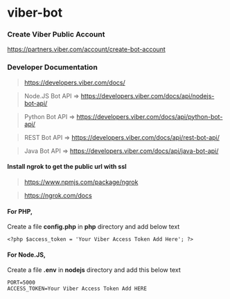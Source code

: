 # viber-bot

### Create Viber Public Account
https://partners.viber.com/account/create-bot-account

### Developer Documentation
> https://developers.viber.com/docs/

> Node.JS Bot API =>
https://developers.viber.com/docs/api/nodejs-bot-api/

> Python Bot API =>
https://developers.viber.com/docs/api/python-bot-api/

> REST Bot API =>
https://developers.viber.com/docs/api/rest-bot-api/

> Java Bot API =>
https://developers.viber.com/docs/api/java-bot-api/



#### Install ngrok to get the public url with ssl

> https://www.npmjs.com/package/ngrok

> https://ngrok.com/docs

#### For PHP,

Create a file **config.php** in **php** directory and add below text
```
<?php $access_token = 'Your Viber Access Token Add Here'; ?>
```

#### For Node.JS,

Create a file **.env** in **nodejs** directory and add this below text
```
PORT=5000
ACCESS_TOKEN=Your Viber Access Token Add HERE
```
